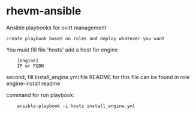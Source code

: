 # rhevm-ansible
Ansible playbooks for ovirt management

    create playbook based on roles and deploy whatever you want

You must fill file 'hosts'
add a host for engine

        [engine]
        IP or FQDN

second, fill Install_engine.yml file
README for this file can be found in role engine-install readme

command for run playbook: 

        ansible-playbook -i hosts install_engine.yml

